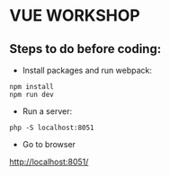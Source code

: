 # VUE WORKSHOP

## Steps to do before coding:

- Install packages and run webpack:

```
npm install
npm run dev
```

- Run a server:

```
php -S localhost:8051
```

- Go to browser

[http://localhost:8051/](http://localhost:8051/)